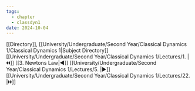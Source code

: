 ```yaml
---
tags:
  - chapter
  - classdyn1
date: 2024-10-04
---
```

[[Directory]], [[University/Undergraduate/Second Year/Classical Dynamics 1/Classical Dynamics 1|Subject Directory]]
[[University/Undergraduate/Second Year/Classical Dynamics 1/Lectures/1. |🞀🞀]] [[3. Newtons Law|◀]] [[University/Undergraduate/Second Year/Classical Dynamics 1/Lectures/5. |▶]] [[University/Undergraduate/Second Year/Classical Dynamics 1/Lectures/22. |🞂🞂]]
# 
## 
### 
